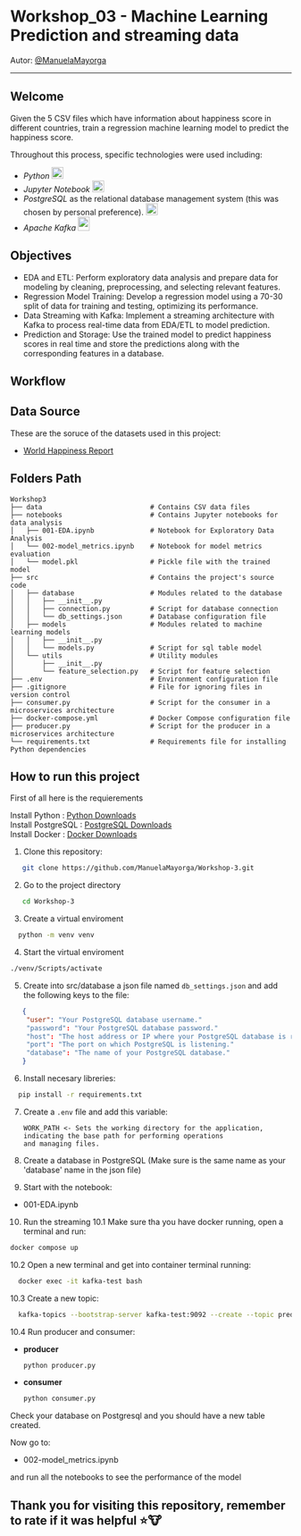 # Workshop_03 - Machine Learning Prediction and streaming data 
Autor: [@ManuelaMayorga](https://github.com/ManuelaMayorga)

---

## Welcome
Given the 5 CSV files which have information about happiness score in different countries, train a regression machine learning model to predict the happiness score.

Throughout this process, specific technologies were used including:

- _Python_ <img src="https://cdn-icons-png.flaticon.com/128/3098/3098090.png" alt="Python" width="21px" height="21px"> 
- _Jupyter Notebook_  <img src="https://upload.wikimedia.org/wikipedia/commons/thumb/3/38/Jupyter_logo.svg/883px-Jupyter_logo.svg.png" alt="Jupyer" width="21px" height="21px">
- _PostgreSQL_ as the relational database management system (this was chosen by personal preference). <img src="https://cdn-icons-png.flaticon.com/128/5968/5968342.png" alt="Postgres" width="21px" height="21px">
- _Apache Kafka_  <img src="https://upload.wikimedia.org/wikipedia/commons/thumb/0/05/Apache_kafka.svg/1200px-Apache_kafka.svg.png" width="21px" height="25px">

## Objectives

- EDA and ETL: Perform exploratory data analysis and prepare data for modeling by cleaning, preprocessing, and selecting relevant features.
- Regression Model Training: Develop a regression model using a 70-30 split of data for training and testing, optimizing its performance.
- Data Streaming with Kafka: Implement a streaming architecture with Kafka to process real-time data from EDA/ETL to model prediction.
- Prediction and Storage: Use the trained model to predict happiness scores in real time and store the predictions along with the corresponding features in a database.

## Workflow



## Data Source

These are the soruce of the datasets used in this project: 

- [World Happiness Report](https://www.kaggle.com/datasets/unsdsn/world-happiness)

## Folders Path

```
Workshop3
├── data                           # Contains CSV data files
├── notebooks                      # Contains Jupyter notebooks for data analysis
│   ├── 001-EDA.ipynb              # Notebook for Exploratory Data Analysis
│   └── 002-model_metrics.ipynb    # Notebook for model metrics evaluation
│   └── model.pkl                  # Pickle file with the trained model
├── src                            # Contains the project's source code
│   ├── database                   # Modules related to the database
│   │   ├── __init__.py
│   │   ├── connection.py          # Script for database connection
│   │   └── db_settings.json       # Database configuration file
│   ├── models                     # Modules related to machine learning models
│   │   ├── __init__.py
│   │   └── models.py              # Script for sql table model
│   └── utils                      # Utility modules
│       ├── __init__.py
│       └── feature_selection.py   # Script for feature selection
├── .env                           # Environment configuration file
├── .gitignore                     # File for ignoring files in version control
├── consumer.py                    # Script for the consumer in a microservices architecture
├── docker-compose.yml             # Docker Compose configuration file
├── producer.py                    # Script for the producer in a microservices architecture
└── requirements.txt               # Requirements file for installing Python dependencies
```

## How to run this project

First of all here is the requierements

Install Python : [Python Downloads](https://www.python.org/downloads/)  
Install PostgreSQL : [PostgreSQL Downloads](https://www.postgresql.org/download/)  
Install Docker : [Docker Downloads](https://www.docker.com/get-started/)

1. Clone this repository:
```bash
   git clone https://github.com/ManuelaMayorga/Workshop-3.git
 ```

2. Go to the project directory  
```bash
   cd Workshop-3
```

3. Create a virtual enviroment  
```bash
  python -m venv venv
```

4. Start the virtual enviroment  
  ```bash  
  ./venv/Scripts/activate
  ```

5. Create into src/database a json file named `db_settings.json` and add the following keys to the file:  
```json
   {
    "user": "Your PostgreSQL database username."
    "password": "Your PostgreSQL database password."
    "host": "The host address or IP where your PostgreSQL database is running."
    "port": "The port on which PostgreSQL is listening."
    "database": "The name of your PostgreSQL database."
   }
```

6. Install necesary libreries:  
```bash
  pip install -r requirements.txt
```

7. Create a `.env` file and add this variable:
   ```
   WORK_PATH <- Sets the working directory for the application, indicating the base path for performing operations and managing files.
   ```

8. Create a database in PostgreSQL (Make sure is the same name as your 'database' name in the json file)

9. Start with the notebook:
- 001-EDA.ipynb
  
10. Run the streaming
  10.1 Make sure tha you have docker running, open a terminal and run:
    
  ```bash
  docker compose up
  ```
    
  10.2 Open a new terminal and get into container terminal running:
  ```bash
    docker exec -it kafka-test bash
  ```
     
  10.3 Create a new topic:
  
  ```bash
    kafka-topics --bootstrap-server kafka-test:9092 --create --topic predict-happiness
  ```

  10.4 Run producer and consumer:

  - **producer**
    
    ```bash
    python producer.py
    ```
    
  - **consumer**
    
    ```bash
    python consumer.py
    ```

  Check your database on Postgresql and you should have a new table created.

  Now go to:
  - 002-model_metrics.ipynb

  and run all the notebooks to see the performance of the model

## Thank you for visiting this repository, remember to rate if it was helpful ⭐🐮
    
  
  
